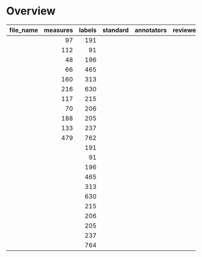 

# Overview
|file_name|measures|labels|standard|annotators|reviewers|
|---------|-------:|-----:|--------|----------|---------|
|         |      97|   191|        |          |         |
|         |     112|    91|        |          |         |
|         |      48|   196|        |          |         |
|         |      66|   465|        |          |         |
|         |     160|   313|        |          |         |
|         |     216|   630|        |          |         |
|         |     117|   215|        |          |         |
|         |      70|   206|        |          |         |
|         |     188|   205|        |          |         |
|         |     133|   237|        |          |         |
|         |     479|   762|        |          |         |
|         |        |   191|        |          |         |
|         |        |    91|        |          |         |
|         |        |   196|        |          |         |
|         |        |   465|        |          |         |
|         |        |   313|        |          |         |
|         |        |   630|        |          |         |
|         |        |   215|        |          |         |
|         |        |   206|        |          |         |
|         |        |   205|        |          |         |
|         |        |   237|        |          |         |
|         |        |   764|        |          |         |
